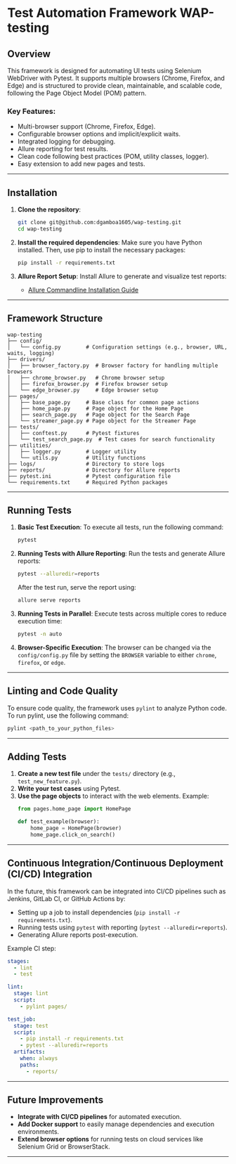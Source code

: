# Test Automation Framework WAP-testing

## Overview
This framework is designed for automating UI tests using Selenium WebDriver with Pytest. It supports multiple browsers (Chrome, Firefox, and Edge) and is structured to provide clean, maintainable, and scalable code, following the Page Object Model (POM) pattern.

### Key Features:
- Multi-browser support (Chrome, Firefox, Edge).
- Configurable browser options and implicit/explicit waits.
- Integrated logging for debugging.
- Allure reporting for test results.
- Clean code following best practices (POM, utility classes, logger).
- Easy extension to add new pages and tests.

---

## Installation

1. **Clone the repository**:
   ```bash
   git clone git@github.com:dgamboa1605/wap-testing.git
   cd wap-testing
   ```

2. **Install the required dependencies**:
   Make sure you have Python installed. Then, use pip to install the necessary packages:
   ```bash
   pip install -r requirements.txt
   ```

3. **Allure Report Setup**:
   Install Allure to generate and visualize test reports:
   - [Allure Commandline Installation Guide](https://docs.qameta.io/allure/#_installing_a_commandline)

---

## Framework Structure

```
wap-testing
├── config/
│   └── config.py        # Configuration settings (e.g., browser, URL, waits, logging)
├── drivers/
│   ├── browser_factory.py  # Browser factory for handling multiple browsers
│   ├── chrome_browser.py   # Chrome browser setup
│   ├── firefox_browser.py  # Firefox browser setup
│   └── edge_browser.py     # Edge browser setup
├── pages/
│   ├── base_page.py     # Base class for common page actions
│   ├── home_page.py     # Page object for the Home Page
│   ├── search_page.py   # Page object for the Search Page
│   └── streamer_page.py # Page object for the Streamer Page
├── tests/
│   ├── conftest.py      # Pytest fixtures
│   └── test_search_page.py  # Test cases for search functionality
├── utilities/
│   ├── logger.py        # Logger utility
│   └── utils.py         # Utility functions
├── logs/                # Directory to store logs
├── reports/             # Directory for Allure reports
├── pytest.ini           # Pytest configuration file
└── requirements.txt     # Required Python packages
```

---

## Running Tests

1. **Basic Test Execution**:
   To execute all tests, run the following command:
   ```bash
   pytest
   ```

2. **Running Tests with Allure Reporting**:
   Run the tests and generate Allure reports:
   ```bash
   pytest --alluredir=reports
   ```

   After the test run, serve the report using:
   ```bash
   allure serve reports
   ```

3. **Running Tests in Parallel**:
   Execute tests across multiple cores to reduce execution time:
   ```bash
   pytest -n auto
   ```

4. **Browser-Specific Execution**:
   The browser can be changed via the `config/config.py` file by setting the `BROWSER` variable to either `chrome`, `firefox`, or `edge`.

---

## Linting and Code Quality

To ensure code quality, the framework uses `pylint` to analyze Python code. To run pylint, use the following command:
```bash
pylint <path_to_your_python_files>
```

---

## Adding Tests

1. **Create a new test file** under the `tests/` directory (e.g., `test_new_feature.py`).
2. **Write your test cases** using Pytest.
3. **Use the page objects** to interact with the web elements.
   Example:
   ```python
   from pages.home_page import HomePage

   def test_example(browser):
       home_page = HomePage(browser)
       home_page.click_on_search()
   ```

---

## Continuous Integration/Continuous Deployment (CI/CD) Integration

In the future, this framework can be integrated into CI/CD pipelines such as Jenkins, GitLab CI, or GitHub Actions by:
- Setting up a job to install dependencies (`pip install -r requirements.txt`).
- Running tests using `pytest` with reporting (`pytest --alluredir=reports`).
- Generating Allure reports post-execution.

Example CI step:
```yaml
stages:
  - lint
  - test

lint:
  stage: lint
  script:
    - pylint pages/

test_job:
  stage: test
  script:
    - pip install -r requirements.txt
    - pytest --alluredir=reports
  artifacts:
    when: always
    paths:
      - reports/
```

---

## Future Improvements

- **Integrate with CI/CD pipelines** for automated execution.
- **Add Docker support** to easily manage dependencies and execution environments.
- **Extend browser options** for running tests on cloud services like Selenium Grid or BrowserStack.

---
